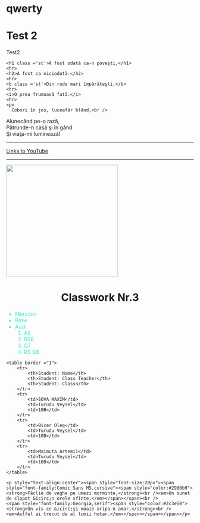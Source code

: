 <html lang="en">
<head>
    <meta charset="UTF-8">
    <meta name="viewport" content="width=device-width, initial-scale=1.0">
    <title>BTest 1</title>
    <style>
        tr {
            color:#71eb34;
            text-align:center;
            font-size:'14px';
        }
        .st{
            color:#34ebc6;
            text-align:center;
            font-size:'16px';
        }
        .ft{
            color:#34ebc6;
            font-size:'18px';
        }
    </style>
</head>
<body>
    <h1>qwerty</h1>
    <h1>Test 2</h1>
    <p>Test2</p>

    <h1 class ='st'>A fost odată ca-n poveşti,</h1>
    <hr>
    <h2>A fost ca niciodată.</h2>
    <hr>
    <b class ='st'>Din rude mari împărăteşti,</b>
    <hr>
    <i>O prea frumoasă fată.</i>
    <hr>
    <p>
      Cobori în jos, luceafăr blând,<br />
  Alunecând pe-o rază,<br />
  Pătrunde-n casă şi în gând<br />
  Şi viaţa-mi luminează!<br />
    </p>
    <hr>
    <a href = "https://www.youtube.com"> Links to YouTube </a>
    <hr>
<img src = "https://www.google.com/imgres?imgurl=https%3A%2F%2Fi.pinimg.com%2F736x%2Fa7%2F07%2F8a%2Fa7078a361fafe07cb55ab62fc3767ff8.jpg&tbnid=hpfQog829B6sHM&vet=12ahUKEwiGx93ttZaCAxVg4bsIHQRrBJoQMygHegQIARBg..i&imgrefurl=https%3A%2F%2Fwww.pinterest.com%2Fpin%2Ffall-in-love-with-capybara-couple-the-cutest-animal-duo-around-in-2023--886012926674076556%2F&docid=jf0WPpTLC14FVM&w=356&h=349&q=capybara%20cute&client=opera-gx&ved=2ahUKEwiGx93ttZaCAxVg4bsIHQRrBJoQMygHegQIARBg" width = "300px">
    <br>
    <h1 style="text-align:center"><b>Classwork Nr.3</b></h1>
    <ul>
        <li class ='ft' >Mercdes</li>
        <li class ='ft'>Bmw</li>
        <li class ='ft'>Audi
            <ol>
                <li>A5</li>
                <li>RS6</li>
                <li>Q7</li>
                <li>RS Q8</li>
            </ol>
        </li>
    </ul>

    <table border ="1">
        <tr>
            <th>Student: Name</th>
            <th>Student: Class Teacher</th>
            <th>Student: Class</th>
        </tr>
        <tr>
            <td>SOVA MAXIM</td>
            <td>Turudu Veysel</td>
            <td>10B</td>
        </tr>
        <tr>
            <td>Bicer Oleg</td>
            <td>Turudu Veysel</td>
            <td>10B</td> 
        </tr>
        <tr>
            <td>Maimuta Artemii</td>
            <td>Turudu Veysel</td>
            <td>10B</td>
        </tr>
    </table>

    <p style="text-align:center"><span style="font-size:20px"><span style="font-family:Comic Sans MS,cursive"><span style="color:#2980b9"><strong>Făclie de veghe pe umezi morminte,</strong><br /><em>Un sunet de clopot &icirc;n orele sfinte,</em></span></span><br />
    <span style="font-family:Georgia,serif"><span style="color:#2c3e50"><strong>Un vis ce &icirc;şi moaie aripa-n amar,</strong><br /><em>Astfel ai trecut de al lumii hotar.</em></span></span></span></p>

    
</body>
</html>
